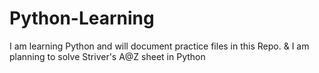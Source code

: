 # Python-Learning
I am learning Python and will document practice files in this Repo. &
I am planning to solve Striver's A@Z sheet in Python
